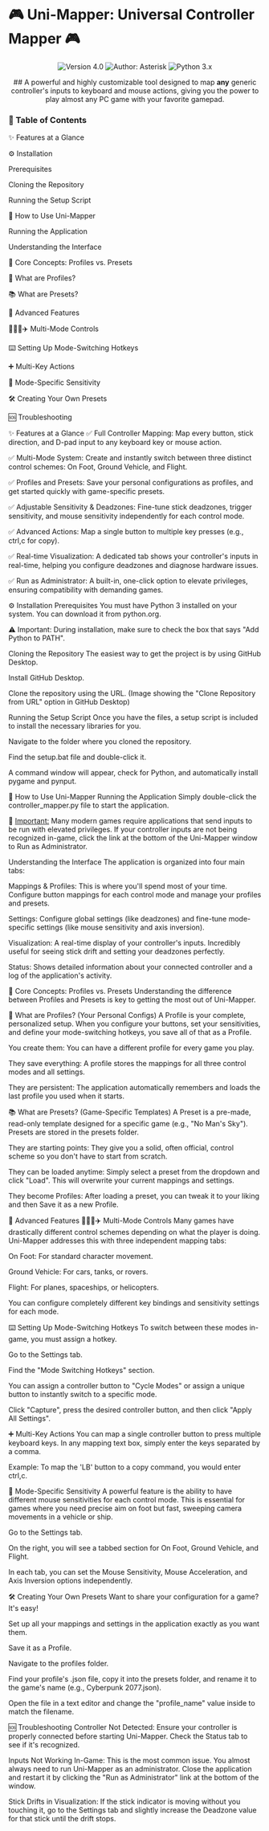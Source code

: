 # 🎮 Uni-Mapper: Universal Controller Mapper 🎮
<p align="center">
<img src="https://www.google.com/search?q=https://img.shields.io/badge/Version-4.0%2520(Final)-blue.svg" alt="Version 4.0">
<img src="https://www.google.com/search?q=https://img.shields.io/badge/Author-Asterisk-lightgrey.svg" alt="Author: Asterisk">
<img src="https://www.google.com/search?q=https://img.shields.io/badge/Python-3.x-yellow.svg" alt="Python 3.x">
</p>

<p align="center">
## A powerful and highly customizable tool designed to map <strong>any</strong> generic controller's inputs to keyboard and mouse actions, giving you the power to play almost any PC game with your favorite gamepad.
</p>

### 📜 Table of Contents
✨ Features at a Glance

⚙️ Installation

Prerequisites

Cloning the Repository

Running the Setup Script

🚀 How to Use Uni-Mapper

Running the Application

Understanding the Interface

🧠 Core Concepts: Profiles vs. Presets

👤 What are Profiles?

📚 What are Presets?

🌟 Advanced Features

🚶‍♂️🚗✈️ Multi-Mode Controls

⌨️ Setting Up Mode-Switching Hotkeys

➕ Multi-Key Actions

🎯 Mode-Specific Sensitivity

🛠️ Creating Your Own Presets

🆘 Troubleshooting

✨ Features at a Glance
✅ Full Controller Mapping: Map every button, stick direction, and D-pad input to any keyboard key or mouse action.

✅ Multi-Mode System: Create and instantly switch between three distinct control schemes: On Foot, Ground Vehicle, and Flight.

✅ Profiles and Presets: Save your personal configurations as profiles, and get started quickly with game-specific presets.

✅ Adjustable Sensitivity & Deadzones: Fine-tune stick deadzones, trigger sensitivity, and mouse sensitivity independently for each control mode.

✅ Advanced Actions: Map a single button to multiple key presses (e.g., ctrl,c for copy).

✅ Real-time Visualization: A dedicated tab shows your controller's inputs in real-time, helping you configure deadzones and diagnose hardware issues.

✅ Run as Administrator: A built-in, one-click option to elevate privileges, ensuring compatibility with demanding games.

⚙️ Installation
Prerequisites
You must have Python 3 installed on your system. You can download it from python.org.

⚠️ Important: During installation, make sure to check the box that says "Add Python to PATH".

Cloning the Repository
The easiest way to get the project is by using GitHub Desktop.

Install GitHub Desktop.

Clone the repository using the URL.
(Image showing the "Clone Repository from URL" option in GitHub Desktop)

Running the Setup Script
Once you have the files, a setup script is included to install the necessary libraries for you.

Navigate to the folder where you cloned the repository.

Find the setup.bat file and double-click it.

A command window will appear, check for Python, and automatically install pygame and pynput.

🚀 How to Use Uni-Mapper
Running the Application
Simply double-click the controller_mapper.py file to start the application.

🚨 <u>Important:</u> Many modern games require applications that send inputs to be run with elevated privileges. If your controller inputs are not being recognized in-game, click the link at the bottom of the Uni-Mapper window to Run as Administrator.

Understanding the Interface
The application is organized into four main tabs:

Mappings & Profiles: This is where you'll spend most of your time. Configure button mappings for each control mode and manage your profiles and presets.

Settings: Configure global settings (like deadzones) and fine-tune mode-specific settings (like mouse sensitivity and axis inversion).

Visualization: A real-time display of your controller's inputs. Incredibly useful for seeing stick drift and setting your deadzones perfectly.

Status: Shows detailed information about your connected controller and a log of the application's activity.

🧠 Core Concepts: Profiles vs. Presets
Understanding the difference between Profiles and Presets is key to getting the most out of Uni-Mapper.

👤 What are Profiles? (Your Personal Configs)
A Profile is your complete, personalized setup. When you configure your buttons, set your sensitivities, and define your mode-switching hotkeys, you save all of that as a Profile.

You create them: You can have a different profile for every game you play.

They save everything: A profile stores the mappings for all three control modes and all settings.

They are persistent: The application automatically remembers and loads the last profile you used when it starts.

📚 What are Presets? (Game-Specific Templates)
A Preset is a pre-made, read-only template designed for a specific game (e.g., "No Man's Sky"). Presets are stored in the presets folder.

They are starting points: They give you a solid, often official, control scheme so you don't have to start from scratch.

They can be loaded anytime: Simply select a preset from the dropdown and click "Load". This will overwrite your current mappings and settings.

They become Profiles: After loading a preset, you can tweak it to your liking and then Save it as a new Profile.

🌟 Advanced Features
🚶‍♂️🚗✈️ Multi-Mode Controls
Many games have drastically different control schemes depending on what the player is doing. Uni-Mapper addresses this with three independent mapping tabs:

On Foot: For standard character movement.

Ground Vehicle: For cars, tanks, or rovers.

Flight: For planes, spaceships, or helicopters.

You can configure completely different key bindings and sensitivity settings for each mode.

⌨️ Setting Up Mode-Switching Hotkeys
To switch between these modes in-game, you must assign a hotkey.

Go to the Settings tab.

Find the "Mode Switching Hotkeys" section.

You can assign a controller button to "Cycle Modes" or assign a unique button to instantly switch to a specific mode.

Click "Capture", press the desired controller button, and then click "Apply All Settings".

➕ Multi-Key Actions
You can map a single controller button to press multiple keyboard keys. In any mapping text box, simply enter the keys separated by a comma.

Example: To map the 'LB' button to a copy command, you would enter ctrl,c.

🎯 Mode-Specific Sensitivity
A powerful feature is the ability to have different mouse sensitivities for each control mode. This is essential for games where you need precise aim on foot but fast, sweeping camera movements in a vehicle or ship.

Go to the Settings tab.

On the right, you will see a tabbed section for On Foot, Ground Vehicle, and Flight.

In each tab, you can set the Mouse Sensitivity, Mouse Acceleration, and Axis Inversion options independently.

🛠️ Creating Your Own Presets
Want to share your configuration for a game? It's easy!

Set up all your mappings and settings in the application exactly as you want them.

Save it as a Profile.

Navigate to the profiles folder.

Find your profile's .json file, copy it into the presets folder, and rename it to the game's name (e.g., Cyberpunk 2077.json).

Open the file in a text editor and change the "profile_name" value inside to match the filename.

🆘 Troubleshooting
Controller Not Detected: Ensure your controller is properly connected before starting Uni-Mapper. Check the Status tab to see if it's recognized.

Inputs Not Working In-Game: This is the most common issue. You almost always need to run Uni-Mapper as an administrator. Close the application and restart it by clicking the "Run as Administrator" link at the bottom of the window.

Stick Drifts in Visualization: If the stick indicator is moving without you touching it, go to the Settings tab and slightly increase the Deadzone value for that stick until the drift stops.